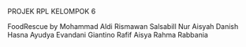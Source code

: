 PROJEK RPL KELOMPOK 6

FoodRescue
by
Mohammad Aldi Rismawan
Salsabill Nur Aisyah
Danish Hasna Ayudya
Evandani Giantino Rafif
Aisya Rahma Rabbania